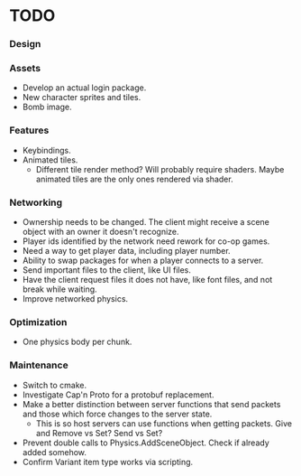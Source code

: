 # TODO

### Design



### Assets

- Develop an actual login package.
- New character sprites and tiles.
- Bomb image.

### Features

- Keybindings.
- Animated tiles.
	- Different tile render method?  Will probably require shaders.  Maybe animated tiles are the only ones rendered via shader.

### Networking

- Ownership needs to be changed. The client might receive a scene object with an owner it doesn't recognize.
- Player ids identified by the network need rework for co-op games.
- Need a way to get player data, including player number.
- Ability to swap packages for when a player connects to a server.
- Send important files to the client, like UI files.
- Have the client request files it does not have, like font files, and not break while waiting.
- Improve networked physics.

### Optimization

- One physics body per chunk.

### Maintenance

- Switch to cmake.
- Investigate Cap'n Proto for a protobuf replacement.
- Make a better distinction between server functions that send packets and those which force changes to the server state.
	- This is so host servers can use functions when getting packets.  Give and Remove vs Set?  Send vs Set?
- Prevent double calls to Physics.AddSceneObject.  Check if already added somehow.
- Confirm Variant item type works via scripting.
